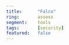 ```yaml
---
title:      "Falco"
ring:       assess
segment:    tools
tags:       [security]
featured:   false
---
```

